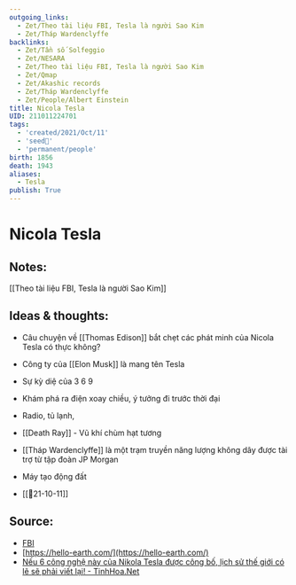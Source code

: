 ```yaml
---
outgoing_links:
  - Zet/Theo tài liệu FBI, Tesla là người Sao Kim
  - Zet/Tháp Wardenclyffe
backlinks:
  - Zet/Tần số Solfeggio
  - Zet/NESARA
  - Zet/Theo tài liệu FBI, Tesla là người Sao Kim
  - Zet/Qmap
  - Zet/Akashic records
  - Zet/Tháp Wardenclyffe
  - Zet/People/Albert Einstein
title: Nicola Tesla
UID: 211011224701
tags:
  - 'created/2021/Oct/11'
  - 'seed🥜'
  - 'permanent/people'
birth: 1856
death: 1943
aliases:
  - Tesla
publish: True
---
```

# Nicola Tesla

## Notes:
[[Theo tài liệu FBI, Tesla là người Sao Kim]]

## Ideas & thoughts:
- Câu chuyện về [[Thomas Edison]] bắt chẹt các phát minh của Nicola Tesla có thực không?
- Công ty của [[Elon Musk]] là mang tên Tesla
- Sự kỳ diệ của 3 6 9
- Khám phá ra điện xoay chiều, ý tưởng đi trước thời đại 
- Radio, tủ lạnh,
- [[Death Ray]] - Vũ khí chùm hạt tương
- [[Tháp Wardenclyffe]] là một trạm truyền năng lượng không dây được tài trợ từ tập đoàn JP Morgan
- Máy tạo động đất

- [[📝21-10-11]]
## Source:
- [FBI](https://vault.fbi.gov/nikola-tesla)
- [https://hello-earth.com/](https://hello-earth.com/)
- [Nếu 6 công nghệ này của Nikola Tesla được công bố, lịch sử thế giới có lẽ sẽ phải viết lại! - TinhHoa.Net](https://tinhhoa.net/neu-6-cong-nghe-nay-cua-nikola-tesla-duoc-cong-bo-lich-su-the-gioi-co-le-se-phai-viet-lai.html)

